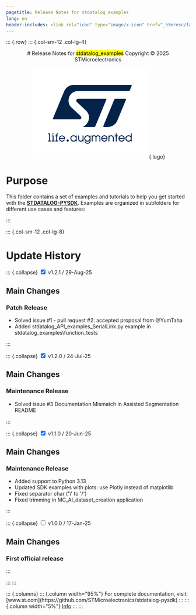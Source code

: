 ```yaml
---
pagetitle: Release Notes for stdatalog_examples 
lang: en
header-includes: <link rel="icon" type="image/x-icon" href="_htmresc/favicon.png" />
---
```


::: {.row}
::: {.col-sm-12 .col-lg-4}

<center> 
# Release Notes for <mark>stdatalog_examples</mark> 
Copyright &copy; 2025 STMicroelectronics
    
[![ST logo](_htmresc/st_logo_2020.png)](https://www.st.com){.logo}
</center>


# Purpose

This folder contains a set of examples and tutorials to help you get started with the **[STDATALOG-PYSDK](https://github.com/STMicroelectronics/stdatalog-pysdk)**. Examples are organized in subfolders for different use cases and features:

:::

::: {.col-sm-12 .col-lg-8}
# Update History

::: {.collapse}
<input type="checkbox" id="collapse-section4" checked aria-hidden="true">
<label for="collapse-section3" aria-hidden="true">v1.2.1 / 29-Aug-25</label>
<div>


## Main Changes

### Patch Release

- Solved issue #1 - pull request #2: accepted proposal from @YumTaha
- Added stdatalog_API_examples_SerialLink.py example in stdatalog_examples\function_tests


</div>
:::

::: {.collapse}
<input type="checkbox" id="collapse-section3" checked aria-hidden="true">
<label for="collapse-section3" aria-hidden="true">v1.2.0 / 24-Jul-25</label>
<div>


## Main Changes

### Maintenance Release

- Solved issue #3 Documentation Mismatch in Assisted Segmentation README


</div>
:::

::: {.collapse}
<input type="checkbox" id="collapse-section2" checked aria-hidden="true">
<label for="collapse-section2" aria-hidden="true">v1.1.0 / 20-Jun-25</label>
<div>


## Main Changes

### Maintenance Release

- Added support to Python 3.13
- Updated SDK examples with plots: use Plotly instead of matplotlib
- Fixed separator char ('\\' to '/')
- Fixed trimming in MC_AI_dataset_creation application


</div>
:::

::: {.collapse}
<input type="checkbox" id="collapse-section1" aria-hidden="true">
<label for="collapse-section1" aria-hidden="true">v1.0.0 / 17-Jan-25</label>
<div>


## Main Changes

### First official release


</div>
:::

:::
:::

<footer class="sticky">
::: {.columns}
::: {.column width="95%"}
For complete documentation,
visit: [www.st.com](https://github.com/STMicroelectronics/stdatalog-pysdk)
:::
::: {.column width="5%"}
<abbr title="Based on template cx566953 version 2.0">Info</abbr>
:::
:::
</footer>
